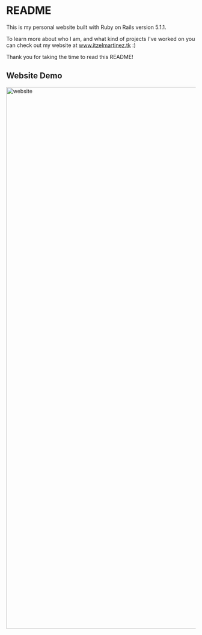 # README

This is my personal website built with Ruby on Rails version 5.1.1. 

To learn more about who I am, and what kind of projects I've worked on you can check out my website at www.itzelmartinez.tk :) 

Thank you for taking the time to read this README!



## Website Demo 

<img width="1440" alt="website" src="https://user-images.githubusercontent.com/6626480/29727980-f09a9186-898a-11e7-9216-b4d099a41dd9.png">



<!-- 

```html
<h2>Website Sneak Peak</h2>

<pre>
    <div class="container">
        <div class="block two first">
            <h2>Your title</h2>
            <div class="wrap">
            ![Alt text](personal_website/app/assets/images/website demo.png?raw=true "Website Demo")
            </div>
        </div>
    </div>
</pre>
``` -->


<!-- 
This README would normally document whatever steps are necessary to get the
application up and running.

Things you may want to cover:

* Ruby version

* System dependencies

* Configuration

* Database creation

* Database initialization

* How to run the test suite

* Services (job queues, cache servers, search engines, etc.)

* Deployment instructions

* ... -->
